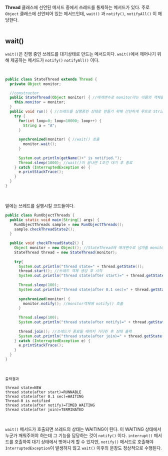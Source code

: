 **Thread** 클래스에 선언된 메서드 중에서 쓰레드를 통제하는 
메서드가 있다. 주로 `Object` 클래스에 선언되어 있는 메서드인데, 
`wait()` 과 `notify()`, `notifyAll()` 이 해당한다.
<br>
<br>

## wait()

`wait()`은 진행 중인 쓰레드를 대기상태로 만드는 메서드이다. 
`wait()`에서 깨어나기 위해 제공하는 메서드가 `notify()` 
`notifyAll()` 이다. 

<br>

```java
public class StateThread extends Thread {
  private Object monitor;

  //constructor
  public StateThread(Object monitor) { //매개변수로 monitor라는 이름의 객체를 받아 인스턴스 변수로 선언
    this.monitor = monitor;
  }
  public void run() { //쓰레드를 실행중인 상태로 만들기 위해 간단하게 루프로 String 객체 생성
    try {
      for(int loop=0; loop<10000; loop++) {
        String a = "A";
      }
      
      synchronized(monitor) { //wait() 호출
        monitor.wait();
      }
      
      System.out.println(getName()+" is notified.");
      Thread.sleep(1000); //wait()이 끝나면 1초간 대기 후 종료
    } catch (InterruptedException e) {
      e.printStackTrace();
    }
  }
}
```
<br>

밑에는 쓰레드를 실행시킬 코드들이다.

```java
public class RunObjectThreads {
  public static void main(String[] args) {
    RunObjectThreads sample = new RunObjectThreads();
    sample.checkThreadState2();
  }
  
  public void checkThreadState2() {
    Object monitor = new Object(); //StateThread에 매개변수로 넘겨줄 monitor라는 Object클래스 생성
    StateThread thread = new StateThread(monitor);
    
    try{
      System.out.println("thread state=" + thread.getState());
      thread.start(); //쓰레드 객체 생성 후 시작
      System.out.println("thread state(after start)=" + thread.getState());
      
      Thread.sleep(100);
      System.out.println("thread state(after 0.1 sec)=" + thread.getState());
      
      synchronized(monitor) {
        monitor.notify(); //monitor객체에 notify() 호출
      }
      
      Thread.sleep(100);
      System.out.println("thread state(after notify)=" + thread.getState());
      
      thread.join(); //쓰레드가 종료될 때까지 기다린 후 상태 출력
      System.out.println("thread state(after join)=" + thread.getState());
    } catch (InterruptedException e) {
      e.printStackTrace();
    }
  }
}
```
<br>

```
출력결과

thread state=NEW
thread state(after start)=RUNNABLE
thread state(after 0.1 sec)=WAITING
Thread-0 is notified
thread state(after notify)=TIMED_WAITING
thread state(after join)=TERMINATED
```

<br>

`wait()` 메서드가 호출되면 쓰레드의 상태는 WAITING이 된다. 
이 WAITING 상태에서 누군가 깨워주어야 하는데 그 기능을 담당하는 것이 
`notify()` 이다. `interrupt()` 메서드를 호출하여 대기 상태에서 벗어나게 할 수 있지만, 
`notify()` 메서드로 호출해야 `InterruptedException`이 발생하지 않고 `wait()` 이후의 
문장도 정상적으로 수행된다. 
<br>
<br>
<br>

















